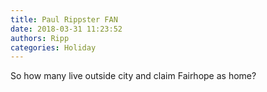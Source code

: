 ```yaml
---
title: Paul Rippster FAN
date: 2018-03-31 11:23:52
authors: Ripp
categories: Holiday
---
```


 So how many live outside city and claim Fairhope as home?